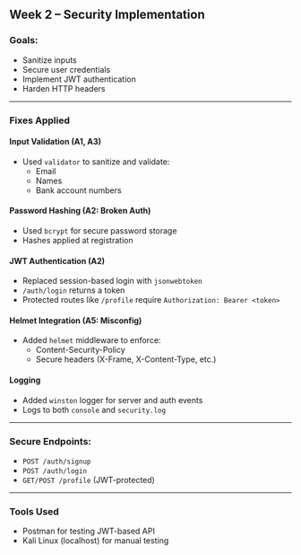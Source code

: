 ## Week 2 – Security Implementation

### Goals:
- Sanitize inputs
- Secure user credentials
- Implement JWT authentication
- Harden HTTP headers

---

### Fixes Applied

#### Input Validation (A1, A3)
- Used `validator` to sanitize and validate:
  - Email
  - Names
  - Bank account numbers

#### Password Hashing (A2: Broken Auth)
- Used `bcrypt` for secure password storage
- Hashes applied at registration

#### JWT Authentication (A2)
- Replaced session-based login with `jsonwebtoken`
- `/auth/login` returns a token
- Protected routes like `/profile` require `Authorization: Bearer <token>`

#### Helmet Integration (A5: Misconfig)
- Added `helmet` middleware to enforce:
  - Content-Security-Policy
  - Secure headers (X-Frame, X-Content-Type, etc.)

#### Logging
- Added `winston` logger for server and auth events
- Logs to both `console` and `security.log`

---

### Secure Endpoints:
- `POST /auth/signup`
- `POST /auth/login`
- `GET/POST /profile` (JWT-protected)

---

### Tools Used
- Postman for testing JWT-based API
- Kali Linux (localhost) for manual testing
